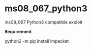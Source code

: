 # ms08_067_python3
ms08_067 Python3 compatible exploit


**Requirement**


python3 -m pip install impacket
